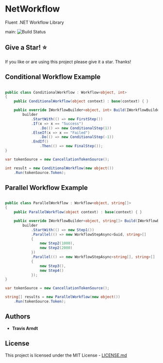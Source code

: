 # NetWorkflow

Fluent .NET Workflow Library

main: ![Build Status](https://github.com/Tmarndt1/NetWorkflow/workflows/.NET/badge.svg?branch=main)

## Give a Star! :star:

If you like or are using this project please give it a star. Thanks!

## Conditional Workflow Example

```csharp

public class ConditionalWorkflow : Workflow<object, int>
{
    public ConditionalWorkflow(object context) : base(context) { }

    public override IWorkflowBuilder<object, int> Build(IWorkflowBuilder<object> builder) =>
        builder
            .StartWith(() => new FirstStep())
            .If(x => x == "Success")
                .Do(() => new ConditionalStep(1))
            .ElseIf(x => x == "Failed")
                .Do(() => new ConditionalStep(-1))
            .EndIf()
                .Then(() => new FinalStep());
}

var tokenSource = new CancellationTokenSource();

int result = new ConditionalWorkflow(new object())
    .Run(tokenSource.Token);

```

## Parallel Workflow Example

```csharp

public class ParallelWorkflow : Workflow<object, string[]>
{
    public ParallelWorkflow(object context) : base(context) { }

    public override IWorkflowBuilder<object, string[]> Build(IWorkflowBuilder<object> builder) =>
        builder
            .StartWith(() => new Step1())
            .Parallel(() => new WorkflowStepAsync<Guid, string>[]
            {
                new Step2(1000),
                new Step2(2000)
            })
            .Parallel(() => new WorkflowStepAsync<string[], string>[]
            {
                new Step3(),
                new Step4()
            });
}

var tokenSource = new CancellationTokenSource();

string[] results = new ParallelWorkflow(new object())
    .Run(tokenSource.Token);

```

## Authors

- **Travis Arndt**

## License

This project is licensed under the MIT License - [LICENSE.md](LICENSE)
